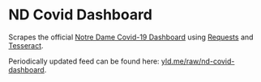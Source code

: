# ND Covid Dashboard

Scrapes the official [Notre Dame Covid-19 Dashboard] using [Requests] and
[Tesseract].

Periodically updated feed can be found here: [yld.me/raw/nd-covid-dashboard].

[Notre Dame Covid-19 Dashboard]: https://here.nd.edu/our-approach/dashboard/
[Requests]: https://requests.readthedocs.io/
[Tesseract]: https://github.com/tesseract-ocr/tesseract
[yld.me/raw/nd-covid-dashboard]: https://yld.me/raw/nd-covid-dashboard

